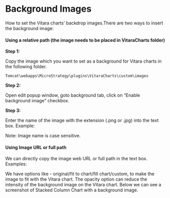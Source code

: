 # Background Images

How to set the Vitara charts’ backdrop images.There are two ways to insert the background image:

#### Using a relative path (the image needs to be placed in VitaraCharts folder) <a href="#using-a-relative-path-the-image-needs-to-be-placed-in-vitaracharts-folder" id="using-a-relative-path-the-image-needs-to-be-placed-in-vitaracharts-folder"></a>

**Step 1:**

Copy the image which you want to set as a background for Vitara charts in the following folder.

```
Tomcat\webapps\MicroStrategy\plugins\VitaraCharts\custom\images
```

**Step 2:**

Open edit popup window, goto background tab, click on “Enable background image” checkbox.

**Step 3:**

Enter the name of the image with the extension (.png or .jpg) into the text box. Example:

Note: Image name is case sensitive.

#### Using Image URL or full path <a href="#using-image-url-or-full-path" id="using-image-url-or-full-path"></a>

We can directly copy the image web URL or full path in the text box.\
Examples:

We have options like - original/fit to chart/fill chart/custom, to make the image to fit with the Vitara chart. The opacity option can reduce the intensity of the background image on the Vitara chart. Below we can see a screenshot of Stacked Column Chart with a background image.
